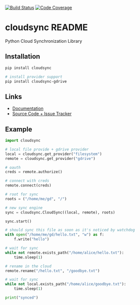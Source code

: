 [![Build Status](https://travis-ci.com/AtakamaLLC/cloudsync.svg?branch=master&token=WD7aozR2wQ3ePGe1QpA8)](https://travis-ci.com/AtakamaLLC/cloudsync)
[![Code Coverage](https://codecov.io/gh/AtakamaLLC/cloudsync/branch/master/graph/badge.svg)](https://codecov.io/gh/AtakamaLLC/cloudsync)

# cloudsync README

Python Cloud Synchronization Library

## Installation

```bash
pip install cloudsync

# install provider support
pip install cloudsync-gdrive
```

## Links

*   [Documentation](https://atakama-llc-cloudsync.readthedocs-hosted.com/en/latest/)
*   [Source Code + Issue Tracker](https://github.com/AtakamaLLC/cloudsync)

## Example

```python
import cloudsync

# local file provide + gdrive provider
local = cloudsync.get_provider("filesystem")
remote = cloudsync.get_provider("gdrive")

# oauth
creds = remote.authorize()

# connect with creds
remote.connect(creds)

# root for sync
roots = ("/home/me/gd", "/")

# new sync engine
sync = cloudsync.CloudSync((local, remote), roots)

sync.start()

# should sync this file as soon as it's noticed by watchdog
with open("/home/me/gd/hello.txt", "w") as f:
    f.write("hello")

# wait for sync
while not remote.exists_path("/home/alice/hello.txt"):
    time.sleep(1)

# rename in the cloud
remote.rename("/hello.txt", "/goodbye.txt")

# wait for sync
while not local.exists_path("/home/alice/goodbye.txt"):
    time.sleep(1)

print("synced")
```
